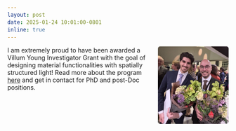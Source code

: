 ```yaml
---
layout: post
date: 2025-01-24 10:01:00-0801
inline: true
---
```


<div style="display: flex; align-items: flex-start; justify-content: space-between; gap: 20px;">
  <div style="flex: 2;">
    I am extremely proud to have been awarded a Villum Young Investigator Grant with the goal of designing material functionalities with spatially structured light! Read more about the program <a href="https://villumfonden.dk/en/news/millions-funding-young-researchers">here</a> and get in contact for PhD and post-Doc positions.
  </div>
  <div style="flex: 1;">
    <img src="assets/img/VYI_pic.jpeg" alt="Award" style="max-width: 100%; height: auto; border-radius: 5px;" />
  </div>
</div>